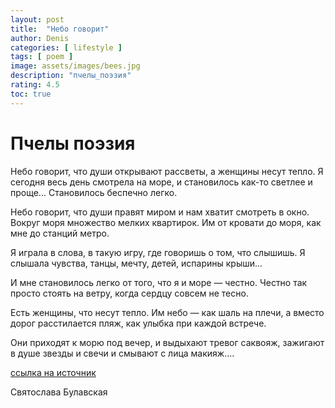 ```yaml
---
layout: post
title:  "Небо говорит"
author: Denis
categories: [ lifestyle ]
tags: [ poem ]
image: assets/images/bees.jpg
description: "пчелы_поэзия"
rating: 4.5
toc: true
---
```



# Пчелы поэзия #
Небо говорит, что души открывают рассветы, а женщины несут тепло. Я сегодня весь день смотрела на море, и становилось как-то светлее и проще... Становилось беспечно легко.

Небо говорит, что души правят миром и нам хватит смотреть в окно.
Вокруг моря множество мелких квартирок. Им от кровати до моря, как мне до станций метро.

Я играла в слова, в такую игру, где говоришь о том, что слышишь. Я слышала чувства, танцы, мечту, детей, испарины крыши...

И мне становилось легко от того, что я и море — честно. Честно так просто стоять на ветру, когда сердцу совсем не тесно.

Есть женщины, что несут тепло. Им небо — как шаль на плечи, а вместо дорог расстилается пляж, как улыбка при каждой встрече.

Они приходят к морю под вечер, и выдыхают тревог саквояж,
зажигают в душе звезды и свечи
и смывают с лица макияж....

[ссылка на источник](https://vk.com/podarki_honeycombaurelia?w=wall-158358768_295%2Fall "Необязательная подсказка при наведении")


Святослава Булавская
